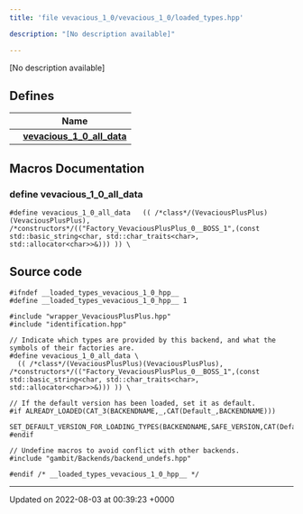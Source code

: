 ```yaml
---
title: 'file vevacious_1_0/vevacious_1_0/loaded_types.hpp'

description: "[No description available]"

---
```







[No description available]

## Defines

|                | Name           |
| -------------- | -------------- |
|  | **[vevacious_1_0_all_data](/documentation/code/main/files/vevacious__1__0_2loaded__types_8hpp/#define-vevacious-1-0-all-data)**  |




## Macros Documentation

### define vevacious_1_0_all_data

```
#define vevacious_1_0_all_data   (( /*class*/(VevaciousPlusPlus)(VevaciousPlusPlus),    /*constructors*/(("Factory_VevaciousPlusPlus_0__BOSS_1",(const std::basic_string<char, std::char_traits<char>, std::allocator<char>>&))) )) \
```


## Source code

```
#ifndef __loaded_types_vevacious_1_0_hpp__
#define __loaded_types_vevacious_1_0_hpp__ 1

#include "wrapper_VevaciousPlusPlus.hpp"
#include "identification.hpp"

// Indicate which types are provided by this backend, and what the symbols of their factories are.
#define vevacious_1_0_all_data \
  (( /*class*/(VevaciousPlusPlus)(VevaciousPlusPlus),    /*constructors*/(("Factory_VevaciousPlusPlus_0__BOSS_1",(const std::basic_string<char, std::char_traits<char>, std::allocator<char>>&))) )) \

// If the default version has been loaded, set it as default.
#if ALREADY_LOADED(CAT_3(BACKENDNAME,_,CAT(Default_,BACKENDNAME)))
  SET_DEFAULT_VERSION_FOR_LOADING_TYPES(BACKENDNAME,SAFE_VERSION,CAT(Default_,BACKENDNAME))
#endif

// Undefine macros to avoid conflict with other backends.
#include "gambit/Backends/backend_undefs.hpp"

#endif /* __loaded_types_vevacious_1_0_hpp__ */
```


-------------------------------

Updated on 2022-08-03 at 00:39:23 +0000
